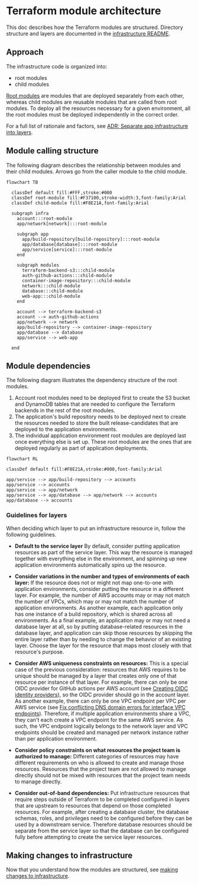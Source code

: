 # Terraform module architecture

This doc describes how the Terraform modules are structured. Directory structure and layers are documented in the [infrastructure README](/infra/README.md).

## Approach

The infrastructure code is organized into:

- root modules
- child modules

[Root modules](https://www.terraform.io/language/modules#the-root-module) are modules that are deployed separately from each other, whereas child modules are reusable modules that are called from root modules. To deploy all the resources necessary for a given environment, all the root modules must be deployed independently in the correct order.

For a full list of rationale and factors, see [ADR: Separate app infrastructure into layers](/docs/decisions/infra/0009-separate-app-infrastructure-into-layers.md).

## Module calling structure

The following diagram describes the relationship between modules and their child modules. Arrows go from the caller module to the child module.

```mermaid
flowchart TB

  classDef default fill:#FFF,stroke:#000
  classDef root-module fill:#F37100,stroke-width:3,font-family:Arial
  classDef child-module fill:#F8E21A,font-family:Arial

  subgraph infra
    account:::root-module
    app/network[network]:::root-module

    subgraph app
      app/build-repository[build-repository]:::root-module
      app/database[database]:::root-module
      app/service[service]:::root-module
    end

    subgraph modules
      terraform-backend-s3:::child-module
      auth-github-actions:::child-module
      container-image-repository:::child-module
      network:::child-module
      database:::child-module
      web-app:::child-module
    end

    account --> terraform-backend-s3
    account --> auth-github-actions
    app/network --> network
    app/build-repository --> container-image-repository
    app/database --> database
    app/service --> web-app

  end
```

## Module dependencies

The following diagram illustrates the dependency structure of the root modules.

1. Account root modules need to be deployed first to create the S3 bucket and DynamoDB tables that are needed to configure the Terraform backends in the rest of the root modules.
2. The application's build repository needs to be deployed next to create the resources needed to store the built release-candidates that are deployed to the application environments.
3. The individual application environment root modules are deployed last once everything else is set up. These root modules are the ones that are deployed regularly as part of application deployments.

```mermaid
flowchart RL

classDef default fill:#F8E21A,stroke:#000,font-family:Arial

app/service --> app/build-repository --> accounts
app/service --> accounts
app/service --> app/network
app/service --> app/database --> app/network --> accounts
app/database --> accounts
```

### Guidelines for layers

When deciding which layer to put an infrastructure resource in, follow the following guidelines.

* **Default to the service layer** By default, consider putting application resources as part of the service layer. This way the resource is managed together with everything else in the environment, and spinning up new application environments automatically spins up the resource.

* **Consider variations in the number and types of environments of each layer:** If the resource does not or might not map one-to-one with application environments, consider putting the resource in a different layer. For example, the number of AWS accounts may or may not match the number of VPCs, which may or may not match the number of application environments. As another example, each application only has one instance of a build repository, which is shared across all environments. As a final example, an application may or may not need a database layer at all, so by putting database-related resources in the database layer, and application can skip those resources by skipping the entire layer rather than by needing to change the behavior of an existing layer. Choose the layer for the resource that maps most closely with that resource's purpose.

* **Consider AWS uniqueness constraints on resources:** This is a special case of the previous consideration: resources that AWS requires to be unique should be managed by a layer that creates only one of that resource per instance of that layer. For example, there can only be one OIDC provider for GitHub actions per AWS account (see [Creating OIDC identity providers](https://docs.aws.amazon.com/IAM/latest/UserGuide/id_roles_providers_create_oidc.html)), so the OIDC provider should go in the account layer. As another example, there can only be one VPC endpoint per VPC per AWS service (see [Fix conflicting DNS domain errors for interface VPC endpoints](https://repost.aws/knowledge-center/vpc-interface-endpoint-domain-conflict)). Therefore, if multiple application environments share a VPC, they can't each create a VPC endpoint for the same AWS service. As such, the VPC endpoint logically belongs to the network layer and VPC endpoints should be created and managed per network instance rather than per application environment.

* **Consider policy constraints on what resources the project team is authorized to manage:** Different categories of resources may have different requirements on who is allowed to create and manage those resources. Resources that the project team are not allowed to manage directly should not be mixed with resources that the project team needs to manage directly.

* **Consider out-of-band dependencies:** Put infrastructure resources that require steps outside of Terraform to be completed configured in layers that are upstream to resources that depend on those completed resources. For example, after creating a database cluster, the database schemas, roles, and privileges need to be configured before they can be used by a downstream service. Therefore database resources should be separate from the service layer so that the database can be configured fully before attempting to create the service layer resources.

## Making changes to infrastructure

Now that you understand how the modules are structured, see [making changes to infrastructure](./making-infra-changes.md).
